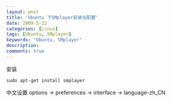```yaml
---
layout: post
title: 'Ubuntu 下SMplayer安装与配置'
date: 2009-5-22
categories: [Linux]
tags: [Ubuntu, SMplayer]
keywords: "Ubuntu, SMplayer"
description: 
comments: true
---
```


安装

```
sudo apt-get install smplayer
```

中文设置
options -> preferences -> interface -> language-zh_CN
